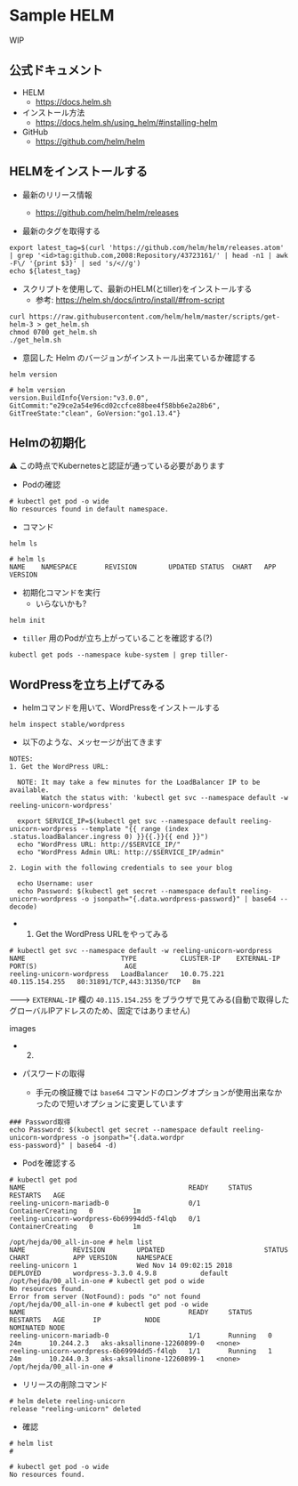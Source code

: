 # Sample HELM

WIP

## 公式ドキュメント

+ HELM
    + https://docs.helm.sh
+ インストール方法
    + https://docs.helm.sh/using_helm/#installing-helm
+ GitHub
    + https://github.com/helm/helm


## HELMをインストールする

+ 最新のリリース情報
    + https://github.com/helm/helm/releases

+ 最新のタグを取得する

```
export latest_tag=$(curl 'https://github.com/helm/helm/releases.atom' | grep '<id>tag:github.com,2008:Repository/43723161/' | head -n1 | awk -F\/ '{print $3}' | sed 's/<//g')
echo ${latest_tag}
```

+ スクリプトを使用して、最新のHELM(とtiller)をインストールする
  + 参考: https://helm.sh/docs/intro/install/#from-script

```
curl https://raw.githubusercontent.com/helm/helm/master/scripts/get-helm-3 > get_helm.sh
chmod 0700 get_helm.sh
./get_helm.sh
```

+ 意図した Helm のバージョンがインストール出来ているか確認する

```
helm version
```
```
# helm version
version.BuildInfo{Version:"v3.0.0", GitCommit:"e29ce2a54e96cd02ccfce88bee4f58bb6e2a28b6", GitTreeState:"clean", GoVersion:"go1.13.4"}
```

## Helmの初期化

:warning: この時点でKubernetesと認証が通っている必要があります

+ Podの確認

```
# kubectl get pod -o wide
No resources found in default namespace.
```

+ コマンド

```
helm ls
```
```
# helm ls
NAME    NAMESPACE       REVISION        UPDATED STATUS  CHART   APP VERSION
```




+ 初期化コマンドを実行
  + いらないかも?

```
helm init
```

+ `tiller` 用のPodが立ち上がっていることを確認する(?)

```
kubectl get pods --namespace kube-system | grep tiller-
```

## WordPressを立ち上げてみる

+ helmコマンドを用いて、WordPressをインストールする

```
helm inspect stable/wordpress
```

+ 以下のような、メッセージが出てきます

```
NOTES:
1. Get the WordPress URL:

  NOTE: It may take a few minutes for the LoadBalancer IP to be available.                                                            
        Watch the status with: 'kubectl get svc --namespace default -w reeling-unicorn-wordpress'                                     

  export SERVICE_IP=$(kubectl get svc --namespace default reeling-unicorn-wordpress --template "{{ range (index .status.loadBalancer.ingress 0) }}{{.}}{{ end }}")
  echo "WordPress URL: http://$SERVICE_IP/"
  echo "WordPress Admin URL: http://$SERVICE_IP/admin"

2. Login with the following credentials to see your blog

  echo Username: user
  echo Password: $(kubectl get secret --namespace default reeling-unicorn-wordpress -o jsonpath="{.data.wordpress-password}" | base64 --decode)
```

+ 1. Get the WordPress URLをやってみる

```
# kubectl get svc --namespace default -w reeling-unicorn-wordpress
NAME                        TYPE           CLUSTER-IP    EXTERNAL-IP      PORT(S)                      AGE
reeling-unicorn-wordpress   LoadBalancer   10.0.75.221   40.115.154.255   80:31891/TCP,443:31350/TCP   8m
```

---> `EXTERNAL-IP` 欄の `40.115.154.255` をブラウザで見てみる(自動で取得したグローバルIPアドレスのため、固定ではありません)

images

+ 2. 

+ パスワードの取得
    + 手元の検証機では `base64` コマンドのロングオプションが使用出来なかったので短いオプションに変更しています

```
### Password取得
echo Password: $(kubectl get secret --namespace default reeling-unicorn-wordpress -o jsonpath="{.data.wordpr
ess-password}" | base64 -d)
```



+ Podを確認する

```
# kubectl get pod
NAME                                         READY     STATUS              RESTARTS   AGE
reeling-unicorn-mariadb-0                    0/1       ContainerCreating   0          1m
reeling-unicorn-wordpress-6b69994dd5-f4lqb   0/1       ContainerCreating   0          1m
```

```
/opt/hejda/00_all-in-one # helm list
NAME            REVISION        UPDATED                         STATUS          CHART           APP VERSION     NAMESPACE
reeling-unicorn 1               Wed Nov 14 09:02:15 2018        DEPLOYED        wordpress-3.3.0 4.9.8           default  
/opt/hejda/00_all-in-one # kubectl get pod o wide
No resources found.
Error from server (NotFound): pods "o" not found
/opt/hejda/00_all-in-one # kubectl get pod -o wide
NAME                                         READY     STATUS    RESTARTS   AGE       IP           NODE                         NOMINATED NODE
reeling-unicorn-mariadb-0                    1/1       Running   0          24m       10.244.2.3   aks-aksallinone-12260899-0   <none>
reeling-unicorn-wordpress-6b69994dd5-f4lqb   1/1       Running   1          24m       10.244.0.3   aks-aksallinone-12260899-1   <none>
/opt/hejda/00_all-in-one # 
```

+ リリースの削除コマンド

```
# helm delete reeling-unicorn
release "reeling-unicorn" deleted
```


+ 確認

```
# helm list
# 
```
```
# kubectl get pod -o wide
No resources found.
```
